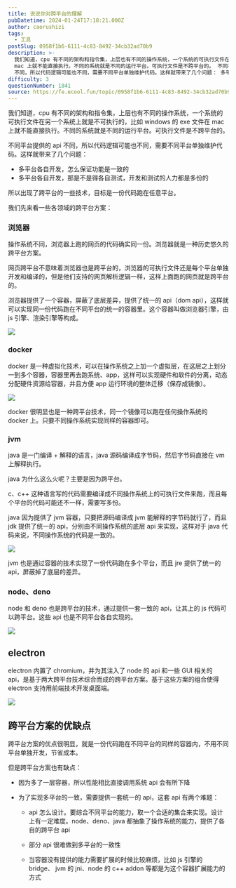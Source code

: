 ```yaml
---
title: 说说你对跨平台的理解
pubDatetime: 2024-01-24T17:18:21.000Z
author: caorushizi
tags:
  - 工具
postSlug: 0958f1b6-6111-4c83-8492-34cb32ad70b9
description: >-
  我们知道，cpu 有不同的架构和指令集，上层也有不同的操作系统，一个系统的可执行文件在另一个系统上就是不可执行的，比如 windows 的 exe 文件在
  mac 上就不能直接执行。不同的系统就是不同的运行平台。可执行文件是不跨平台的。 不同平台提供的 api
  不同，所以代码逻辑可能也不同，需要不同平台单独维护代码。这样就带来了几个问题： 多平台各自开发，怎么保证功能是一致的 多平台各自开发，那是
difficulty: 3
questionNumber: 1841
source: https://fe.ecool.fun/topic/0958f1b6-6111-4c83-8492-34cb32ad70b9
---
```


我们知道，cpu 有不同的架构和指令集，上层也有不同的操作系统，一个系统的可执行文件在另一个系统上就是不可执行的，比如 windows 的 exe 文件在 mac 上就不能直接执行。不同的系统就是不同的运行平台。可执行文件是不跨平台的。

不同平台提供的 api 不同，所以代码逻辑可能也不同，需要不同平台单独维护代码。这样就带来了几个问题：

- 多平台各自开发，怎么保证功能是一致的
- 多平台各自开发，那是不是得各自测试，开发和测试的人力都是多份的

所以出现了跨平台的一些技术，目标是一份代码跑在任意平台。

我们先来看一些各领域的跨平台方案：

### 浏览器

操作系统不同，浏览器上跑的网页的代码确实同一份。浏览器就是一种历史悠久的跨平台方案。

网页跨平台不意味着浏览器也是跨平台的，浏览器的可执行文件还是每个平台单独开发和编译的，但是他们支持的网页解析逻辑一样，这样上面跑的网页就是跨平台的。

浏览器提供了一个容器，屏蔽了底层差异，提供了统一的 api（dom api），这样就可以实现同一份代码跑在不同平台的统一的容器里。这个容器叫做浏览器引擎，由 js 引擎、渲染引擎等构成。

![](https://static.ecool.fun//article/1bcaaef7-eb68-435e-8a67-da969357b0e7.jpeg)

### docker 

docker 是一种虚拟化技术，可以在操作系统之上加一个虚拟层，在这层之上划分一到多个容器，容器里再去跑系统、app，这样可以实现硬件和软件的分离，动态分配硬件资源给容器，并且方便 app 运行环境的整体迁移（保存成镜像）。

![](https://static.ecool.fun//article/1ca1a77a-1089-4782-b60b-e399afe42d17.jpeg)

docker 很明显也是一种跨平台技术，同一个镜像可以跑在任何操作系统的 docker 上。只要不同操作系统实现同样的容器即可。

### jvm

java 是一门编译 + 解释的语言，java 源码编译成字节码，然后字节码直接在 vm 上解释执行。

java 为什么这么火呢？主要是因为跨平台。

c、c++ 这种语言写的代码需要编译成不同操作系统上的可执行文件来跑，而且每个平台的代码可能还不一样，需要写多份。

java 因为提供了 jvm 容器，只要把源码编译成 jvm 能解释的字节码就行了，而且 jdk 提供了统一的 api，分别由不同操作系统的底层 api 来实现，这样对于 java 代码来说，不同操作系统的代码是一致的。

![](https://static.ecool.fun//article/a2b85fca-6291-442d-9e72-494ab79c57ad.jpeg)

jvm 也是通过容器的技术实现了一份代码跑在多个平台，而且 jre 提供了统一的 api，屏蔽掉了底层的差异。

### node、deno

node 和 deno 也是跨平台的技术，通过提供一套一致的 api，让其上的 js 代码可以跨平台。这些 api 也是不同平台各自实现的。

![](https://static.ecool.fun//article/c92c1748-f61b-4429-b3dc-122a1896e61a.jpeg)

## electron

electron 内置了 chromium，并为其注入了 node 的 api 和一些 GUI 相关的 api，是基于两大跨平台技术综合而成的跨平台方案。基于这些方案的组合使得 electron 支持用前端技术开发桌面端。

![](https://static.ecool.fun//article/0b68604b-1714-4e7e-9d17-e083cef954a6.jpeg)


## 跨平台方案的优缺点

跨平台方案的优点很明显，就是一份代码跑在不同平台的同样的容器内，不用不同平台单独开发，节省成本。

但是跨平台方案也有缺点：

- 因为多了一层容器，所以性能相比直接调用系统 api 会有所下降

- 为了实现多平台的一致，需要提供一套统一的 api，这套 api 有两个难题：
     - api 怎么设计。要综合不同平台的能力，取一个合适的集合来实现。设计上有一定难度。node、deno、java 都抽象了操作系统的能力，提供了各自的跨平台 api
 
     - 部分 api 很难做到多平台的一致性

     - 当容器没有提供的能力需要扩展的时候比较麻烦，比如 js 引擎的 bridge、 jvm 的 jni、node 的 c++ addon 等都是为这个容器扩展能力的方式
     
     
